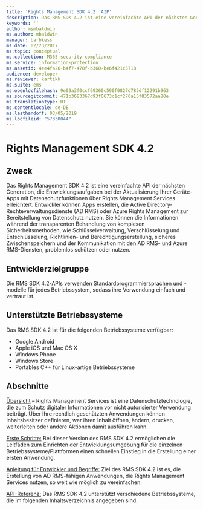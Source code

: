 ```yaml
---
title: 'Rights Management SDK 4.2: AIP'
description: Das RMS SDK 4.2 ist eine vereinfachte API der nächsten Generation, die Entwicklungsaufgaben bei der Aktualisierung Ihrer Geräte-Apps mit Technologie zur Rechteverwaltung erleichtert.
keywords: ''
author: msmbaldwin
ms.author: mbaldwin
manager: barbkess
ms.date: 02/23/2017
ms.topic: conceptual
ms.collection: M365-security-compliance
ms.service: information-protection
ms.assetid: 4ee4fa26-b4f7-478f-b360-be6f421c5718
audience: developer
ms.reviewer: kartikk
ms.suite: ems
ms.openlocfilehash: 9e09a3f0ccf69360c590f0827d785df12291b963
ms.sourcegitcommit: 471b3683367d93f0673c1cf276a15f83572aa80e
ms.translationtype: HT
ms.contentlocale: de-DE
ms.lasthandoff: 03/05/2019
ms.locfileid: "57330044"
---
```

# <a name="rights-management-sdk42"></a>Rights Management SDK 4.2

## <a name="purpose"></a>Zweck

Das Rights Management SDK 4.2 ist eine vereinfachte API der nächsten Generation, die Entwicklungsaufgaben bei der Aktualisierung Ihrer Geräte-Apps mit Datenschutzfunktionen über Rights Management Services erleichtert. Entwickler können Apps erstellen, die Active Directory-Rechteverwaltungsdienste (AD RMS) oder Azure Rights Management zur Bereitstellung von Datenschutz nutzen. Sie können die Informationen während der transparenten Behandlung von komplexen Sicherheitsmethoden, wie Schlüsselverwaltung, Verschlüsselung und Entschlüsselung, Richtlinien- und Berechtigungserstellung, sicheres Zwischenspeichern und der Kommunikation mit den AD RMS- und Azure RMS-Diensten, problemlos schützen oder nutzen.

## <a name="developer-audience"></a>Entwicklerzielgruppe

Die RMS SDK 4.2-APIs verwenden Standardprogrammiersprachen und -modelle für jedes Betriebssystem, sodass ihre Verwendung einfach und vertraut ist.

## <a name="supported-operating-systems"></a>Unterstützte Betriebssysteme

Das RMS SDK 4.2 ist für die folgenden Betriebssysteme verfügbar:

- Google Android
- Apple iOS und Mac OS X
- Windows Phone
- Windows Store
- Portables C++ für Linux-artige Betriebssysteme

## <a name="sections"></a>Abschnitte

[Übersicht](overview.md) – Rights Management Services ist eine Datenschutztechnologie, die zum Schutz digitaler Informationen vor nicht autorisierter Verwendung beiträgt. Über Ihre rechtlich geschützten Anwendungen können Inhaltsbesitzer definieren, wer ihren Inhalt öffnen, ändern, drucken, weiterleiten oder andere Aktionen damit ausführen kann.

[Erste Schritte:](get-started.md) Bei dieser Version des RMS SDK 4.2 ermöglichen die Leitfäden zum Einrichten der Entwicklungsumgebung für die einzelnen Betriebssysteme/Plattformen einen schnellen Einstieg in die Erstellung einer ersten Anwendung.

[Anleitung für Entwickler und Begriffe:](core-concepts.md) Ziel des RMS SDK 4.2 ist es, die Erstellung von AD RMS-fähigen Anwendungen, die Rights Management Services nutzen, so weit wie möglich zu vereinfachen.

[API-Referenz:](api-reference-4-2.md) Das RMS SDK 4.2 unterstützt verschiedene Betriebssysteme, die im folgenden Inhaltsverzeichnis angegeben sind.
